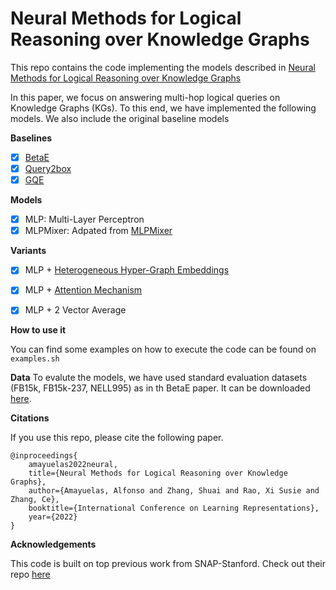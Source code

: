 # Neural Methods for Logical Reasoning over Knowledge Graphs
This repo contains the code implementing the models described in [Neural Methods for Logical Reasoning over Knowledge Graphs](https://openreview.net/forum?id=tgcAoUVHRIB)

In this paper, we focus on answering multi-hop logical queries on Knowledge Graphs (KGs). To this end, we have implemented the following models. We also include the original baseline models

**Baselines**
- [x] [BetaE](https://arxiv.org/abs/2010.11465)
- [x] [Query2box](https://arxiv.org/abs/2002.05969)
- [x] [GQE](https://arxiv.org/abs/1806.01445)

**Models**
- [x] MLP: Multi-Layer Perceptron
- [x] MLPMixer: Adpated from [MLPMixer](https://arxiv.org/abs/2105.01601)

**Variants**
- [x] MLP + [Heterogeneous Hyper-Graph Embeddings](https://arxiv.org/abs/2010.10728)
- [x] MLP + [Attention Mechanism](https://arxiv.org/pdf/1706.03762.pdf)
- [x] MLP + 2 Vector Average


**How to use it**

You can find some examples on how to execute the code can be found on `examples.sh`

**Data**
To evalute the models, we have used standard evaluation datasets (FB15k, FB15k-237, NELL995) as in th BetaE paper. It can be downloaded [here](https://drive.google.com/drive/folders/1vCPaHL0RqksyVcaE_jFzpWIAe7DdeSzo?usp=sharing).

**Citations**

If you use this repo, please cite the following paper.

```
@inproceedings{
    amayuelas2022neural,
    title={Neural Methods for Logical Reasoning over Knowledge Graphs},
    author={Amayuelas, Alfonso and Zhang, Shuai and Rao, Xi Susie and Zhang, Ce},
    booktitle={International Conference on Learning Representations},
    year={2022}
}
```

**Acknowledgements**

This code is built on top previous work from SNAP-Stanford. Check out their repo [here](https://github.com/snap-stanford/KGReasoning)
